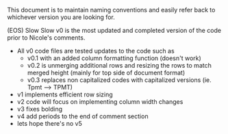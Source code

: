 This document is to maintain naming conventions and easily refer back to whichever version you are looking for.

(EOS) Slow Slow v0 is the most updated and completed version of the code prior to Nicole's comments.
  - All v0 code files are tested updates to the code such as
      - v0.1 with an added column formatting function (doesn't work)
      - v0.2 is unmerging additional rows and resizing the rows to match merged height (mainly for top side of document format)
      - v0.3 replaces non capitalized codes with capitalized versions (ie. Tpmt --> TPMT)
  - v1 implements efficient row sizing
  - v2 code will focus on implementing column width changes
  - v3 fixes bolding
  - v4 add periods to the end of comment section
  - lets hope there's no v5
